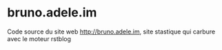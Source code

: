 # bruno.adele.im

Code source du site web http://bruno.adele.im, site stastique qui carbure avec le moteur rstblog